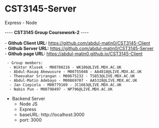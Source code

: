 # CST3145-Server
Express - Node

---- <b>CST3145 Group Coursework-2</b> ----
    <br> <br>
    - <b>Github Client URL:</b> https://github.com/abdul-matin0/CST3145-Client <br>
    - <b>Github Server URL:</b> https://github.com/abdul-matin0/CST3145-Server <br>
    - <b>Github page URL:</b> https://abdul-matin0.github.io/CST3145-Client 

     - Group members:
      - Wiktor Klusek - M00780216 - WK186@LIVE.MDX.AC.UK
      - Abdul-Rasaq Akewusure - M00755048 - AA4818@LIVE.MDX.AC.UK
      - Theevahar Srirangan - M00675232 - TS853@LIVE.MDX.AC.UK
      - Abdul-Matin Adebayo - M00869707 - AA5328@LIVE.MDX.AC.UK
      - Jan Ciepiela - M00779169 - JC1663@LIVE.MDX.AC.UK
      - Nabin Pun - M00798497 - NP796@LIVE.MDX.AC.UK

- Backend Server
  - Node JS
  - Express
  - baseURL: http://localhost:3000
  - port: 3000
